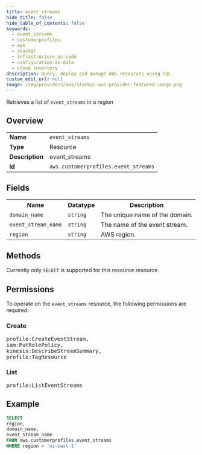 ```yaml
---
title: event_streams
hide_title: false
hide_table_of_contents: false
keywords:
  - event_streams
  - customerprofiles
  - aws
  - stackql
  - infrastructure-as-code
  - configuration-as-data
  - cloud inventory
description: Query, deploy and manage AWS resources using SQL
custom_edit_url: null
image: /img/providers/aws/stackql-aws-provider-featured-image.png
---
```

Retrieves a list of <code>event_streams</code> in a region

## Overview
<table><tbody>
<tr><td><b>Name</b></td><td><code>event_streams</code></td></tr>
<tr><td><b>Type</b></td><td>Resource</td></tr>
<tr><td><b>Description</b></td><td>event_streams</td></tr>
<tr><td><b>Id</b></td><td><code>aws.customerprofiles.event_streams</code></td></tr>
</tbody></table>

## Fields
<table><tbody>
<tr><th>Name</th><th>Datatype</th><th>Description</th></tr>
<tr><td><code>domain_name</code></td><td><code>string</code></td><td>The unique name of the domain.</td></tr>
<tr><td><code>event_stream_name</code></td><td><code>string</code></td><td>The name of the event stream.</td></tr>
<tr><td><code>region</code></td><td><code>string</code></td><td>AWS region.</td></tr>

</tbody></table>

## Methods
Currently only <code>SELECT</code> is supported for this resource resource.

## Permissions

To operate on the <code>event_streams</code> resource, the following permissions are required:

### Create
<pre>
profile:CreateEventStream,
iam:PutRolePolicy,
kinesis:DescribeStreamSummary,
profile:TagResource</pre>

### List
<pre>
profile:ListEventStreams</pre>


## Example
```sql
SELECT
region,
domain_name,
event_stream_name
FROM aws.customerprofiles.event_streams
WHERE region = 'us-east-1'
```
